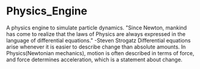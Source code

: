 # Physics_Engine
A physics engine to simulate particle dynamics.
"Since Newton, mankind has come to realize that the laws of Physics are always expressed in the language of differential equations."
  -Steven Strogatz
Differential equations arise whenever it is easier to describe change than absolute amounts. In Physics(Newtonian mechanics), motion is often described in terms of force, and force determines acceleration, which is a statement about change.
